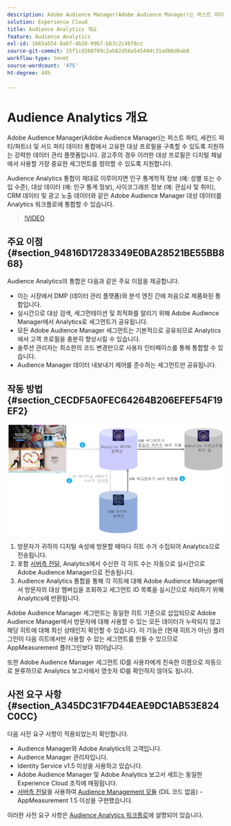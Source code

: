```yaml
---
description: Adobe Audience Manager(Adobe Audience Manager)는 퍼스트 파티, 세컨드 파티/파트너 및 서드 파티 데이터 통합에서 고유한 대상 프로필을 구축할 수 있도록 지원하는 강력한 데이터 관리 플랫폼입니다. 광고주의 경우 이러한 대상 프로필은 디지털 채널에서 사용할 가장 중요한 세그먼트를 정의할 수 있도록 지원합니다.
solution: Experience Cloud
title: Audience Analytics 개요
feature: Audience Analytics
exl-id: 1665a554-8a6f-4b20-99b7-bb3c2c4bf8cc
source-git-commit: 15f1cd260709c2ab82d56a545494c31ad86d0ab0
workflow-type: tm+mt
source-wordcount: '475'
ht-degree: 44%

---
```


# Audience Analytics 개요

Adobe Audience Manager(Adobe Audience Manager)는 퍼스트 파티, 세컨드 파티/파트너 및 서드 파티 데이터 통합에서 고유한 대상 프로필을 구축할 수 있도록 지원하는 강력한 데이터 관리 플랫폼입니다. 광고주의 경우 이러한 대상 프로필은 디지털 채널에서 사용할 가장 중요한 세그먼트를 정의할 수 있도록 지원합니다.

Audience Analytics 통합이 제대로 이루어지면 인구 통계학적 정보 (예: 성별 또는 수입 수준), 대상 데이터 (예: 인구 통계 정보), 사이코그래프 정보 (예: 관심사 및 취미), CRM 데이터 및 광고 노출 데이터와 같은 Adobe Audience Manager 대상 데이터를 Analytics 워크플로에 통합할 수 있습니다.

>[!VIDEO](https://video.tv.adobe.com/v/25450/?quality=12)

## 주요 이점 {#section_94816D17283349E0BA28521BE55BB868}

Audience Analytics의 통합은 다음과 같은 주요 이점을 제공합니다.

* 이는 시장에서 DMP (데이터 관리 플랫폼)와 분석 엔진 간에 처음으로 제품화된 통합입니다.
* 실시간으로 대상 검색, 세그먼테이션 및 최적화를 알리기 위해 Adobe Audience Manager에서 Analytics로 세그먼트가 공유됩니다.
* 모든 Adobe Audience Manager 세그먼트는 기본적으로 공유되므로 Analytics에서 고객 프로필을 충분히 향상시킬 수 있습니다.
* 솔루션 관리자는 최소한의 코드 변경만으로 사용자 인터페이스를 통해 통합할 수 있습니다.
* Audience Manager 데이터 내보내기 제어를 준수하는 세그먼트만 공유됩니다.

## 작동 방법 {#section_CECDF5A0FEC64264B206EFEF54F19EF2}

![](assets/mc-aud-dataflow.png)

1. 방문자가 귀하의 디지털 속성에 방문할 때마다 히트 수가 수집되어 Analytics으로 전송됩니다.
1. 포함 [서버측 전달](/help/admin/admin/c-manage-report-suites/c-edit-report-suites/general/c-server-side-forwarding/ssf.md), Analytics에서 수신한 각 히트 수는 자동으로 실시간으로 Adobe Audience Manager으로 전송됩니다.
1. Audience Analytics 통합을 통해 각 히트에 대해 Adobe Audience Manager에서 방문자의 대상 멤버십을 조회하고 세그먼트 ID 목록을 실시간으로 처리하기 위해 Analytics에 반환됩니다.

Adobe Audience Manager 세그먼트는 동일한 히트 기준으로 삽입되므로 Adobe Audience Manager에서 방문자에 대해 사용할 수 있는 모든 데이터가 누락되지 않고 해당 히트에 대해 최신 상태인지 확인할 수 있습니다. 이 기능은 (현재 히트가 아닌) 플러그인이 다음 히트에서만 사용할 수 있는 세그먼트를 만들 수 있으므로 AppMeasurement 플러그인보다 뛰어납니다.

또한 Adobe Audience Manager 세그먼트 ID를 사용자에게 친숙한 이름으로 자동으로 분류하므로 Analytics 보고서에서 영숫자 ID를 확인하지 않아도 됩니다.

## 사전 요구 사항 {#section_A345DC31F7D44EAE9DC1AB53E824C0CC}

다음 사전 요구 사항이 적용되었는지 확인합니다.

* Audience Manager와 Adobe Analytics의 고객입니다.
* Audience Manager 관리자입니다.
* Identity Service v1.5 이상을 사용하고 있습니다.
* Adobe Audience Manager 및 Adobe Analytics 보고서 세트는 동일한 Experience Cloud 조직에 매핑됩니다.
* [서버측 전달](/help/admin/admin/c-manage-report-suites/c-edit-report-suites/general/c-server-side-forwarding/ssf.md)을 사용하여 [Audience Management 모듈](https://experienceleague.adobe.com/docs/audience-manager/user-guide/implementation-integration-guides/integration-other-solutions/audience-management-module.html) (DIL 코드 없음) - AppMeasurement 1.5 이상을 구현했습니다.

이러한 사전 요구 사항은 [Audience Analytics 워크플로](/help/integrate/c-audience-analytics/c-workflow/audiences-workflow.md)에 설명되어 있습니다.
